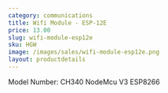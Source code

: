 ```yaml
---
category: communications
title: Wifi Module - ESP-12E
price: 13.00
slug: wifi-module-esp12e
sku: HGW
image: /images/sales/wifi-module-esp12e.png
layout: productdetails
---
```

Model Number: CH340 NodeMcu V3 ESP8266